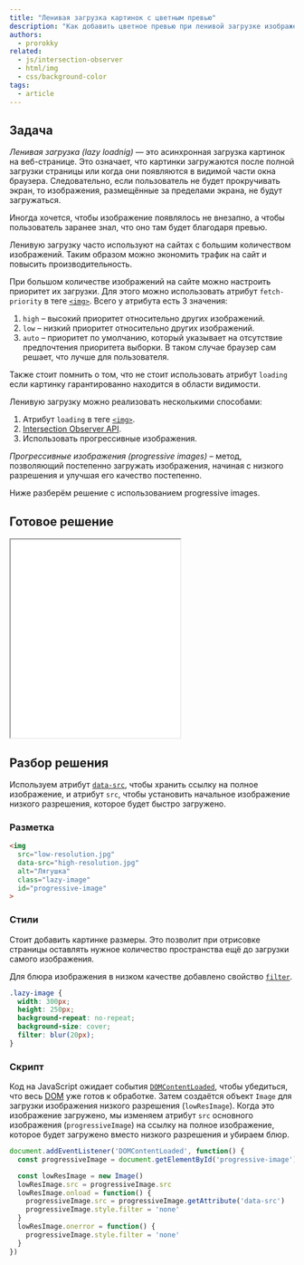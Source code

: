 ```yaml
---
title: "Ленивая загрузка картинок с цветным превью"
description: "Как добавить цветное превью при ленивой загрузке изображения."
authors:
  - prorokky
related:
  - js/intersection-observer
  - html/img
  - css/background-color
tags:
  - article
---
```


## Задача

_Ленивая загрузка (lazy loadnig)_ — это асинхронная загрузка картинок на веб-странице. Это означает, что картинки загружаются после полной загрузки страницы или когда они появляются в видимой части окна браузера. Следовательно, если пользователь не будет прокручивать экран, то изображения, размещённые за пределами экрана, не будут загружаться.

Иногда хочется, чтобы изображение появлялось не внезапно, а чтобы пользователь заранее знал, что оно там будет благодаря превью.

Ленивую загрузку часто используют на сайтах с большим количеством изображений. Таким образом можно экономить трафик на сайт и повысить производительность.

При большом количестве изображений на сайте можно настроить приоритет их загрузки. Для этого можно использовать атрибут `fetch-priority` в теге [`<img>`](/html/img/). Всего у атрибута есть 3 значения:

1. `high` – высокий приоритет относительно других изображений.
1. `low` – низкий приоритет относительно других изображений.
1. `auto` – приоритет по умолчанию, который указывает на отсутствие предпочтения приоритета выборки. В таком случае браузер сам решает, что лучше для пользователя.

Также стоит помнить о том, что не стоит использовать атрибут `loading` если картинку гарантированно находится в области видимости.

Ленивую загрузку можно реализовать несколькими способами:

1. Атрибут `loading` в теге [`<img>`](/html/img/).
1. [Intersection Observer API](/js/intersection-observer/).
1. Использовать прогрессивные изображения.

_Прогрессивные изображения (progressive images)_ – метод, позволяющий постепенно загружать изображения, начиная с низкого разрешения и улучшая его качество постепенно.

Ниже разберём решение с использованием progressive images.

## Готовое решение

<iframe title="Ленивая загрузка" src="demos/lazy-load/" height="350"></iframe>

## Разбор решения

Используем атрибут [`data-src`](/html/data-attributes/), чтобы хранить ссылку на полное изображение, и атрибут `src`, чтобы установить начальное изображение низкого разрешения, которое будет быстро загружено.

### Разметка

```html
<img
  src="low-resolution.jpg"
  data-src="high-resolution.jpg"
  alt="Лягушка"
  class="lazy-image"
  id="progressive-image"
>
```

### Стили

Стоит добавить картинке размеры. Это позволит при отрисовке страницы оставлять нужное количество пространства ещё до загрузки самого изображения.

Для блюра изображения в низком качестве добавлено свойство [`filter`](/css/filter/).

```css
.lazy-image {
  width: 300px;
  height: 250px;
  background-repeat: no-repeat;
  background-size: cover;
  filter: blur(20px);
}
```

### Скрипт

Код на JavaScript ожидает события [`DOMContentLoaded`](/js/event-domcontentloaded/), чтобы убедиться, что весь [DOM](/js/dom/) уже готов к обработке. Затем создаётся объект `Image` для загрузки изображения низкого разрешения (`lowResImage`). Когда это изображение загружено, мы изменяем атрибут `src` основного изображения (`progressiveImage`) на ссылку на полное изображение, которое будет загружено вместо низкого разрешения и убираем блюр.
```javascript
document.addEventListener('DOMContentLoaded', function() {
  const progressiveImage = document.getElementById('progressive-image')

  const lowResImage = new Image()
  lowResImage.src = progressiveImage.src
  lowResImage.onload = function() {
    progressiveImage.src = progressiveImage.getAttribute('data-src')
    progressiveImage.style.filter = 'none'
  }
  lowResImage.onerror = function() {
    progressiveImage.style.filter = 'none'
  }
})
```
